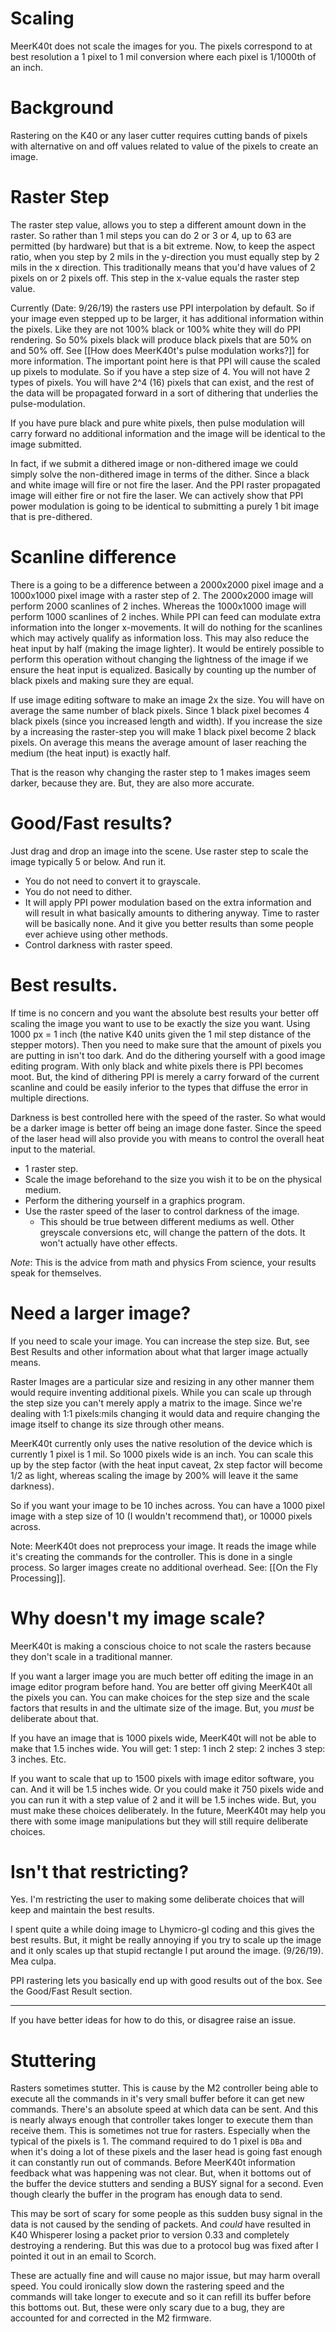 # Scaling
MeerK40t does not scale the images for you. The pixels correspond to at best resolution a 1 pixel to 1 mil conversion where each pixel is 1/1000th of an inch.

# Background
Rastering on the K40 or any laser cutter requires cutting bands of pixels with alternative on and off values related to value of the pixels to create an image.

# Raster Step
The raster step value, allows you to step a different amount down in the raster. So rather than 1 mil steps you can do 2 or 3 or 4, up to 63 are permitted (by hardware) but that is a bit extreme. Now, to keep the aspect ratio, when you step by 2 mils in the y-direction you must equally step by 2 mils in the x direction. This traditionally means that you'd have values of 2 pixels on or 2 pixels off. This step in the x-value equals the raster step value. 

Currently (Date: 9/26/19) the rasters use PPI interpolation by default. So if your image even stepped up to be larger, it has additional information within the pixels. Like they are not 100% black or 100% white they will do PPI rendering. So 50% pixels black will produce black pixels that are 50% on and 50% off. See [[How does MeerK40t's pulse modulation works?]] for more information. The important point here is that PPI will cause the scaled up pixels to modulate. So if you have a step size of 4. You will not have 2 types of pixels. You will have 2^4 (16) pixels that can exist, and the rest of the data will be propagated forward in a sort of dithering that underlies the pulse-modulation. 

If you have pure black and pure white pixels, then pulse modulation will carry forward no additional information and the image will be identical to the image submitted.

In fact, if we submit a dithered image or non-dithered image we could simply solve the non-dithered image in terms of the dither. Since a black and white image will fire or not fire the laser. And the PPI raster propagated image will either fire or not fire the laser. We can actively show that PPI power modulation is going to be identical to submitting a purely 1 bit image that is pre-dithered.

# Scanline difference
There is a going to be a difference between a 2000x2000 pixel image and a 1000x1000 pixel image with a raster step of 2. The 2000x2000 image will perform 2000 scanlines of 2 inches. Whereas the 1000x1000 image will perform 1000 scanlines of 2 inches. While PPI can feed can modulate extra information into the longer x-movements. It will do nothing for the scanlines which may actively qualify as information loss. This may also reduce the heat input by half (making the image lighter). It would be entirely possible to perform this operation without changing the lightness of the image if we ensure the heat input is equalized. Basically by counting up the number of black pixels and making sure they are equal.

If use image editing software to make an image 2x the size. You will have on average the same number of black pixels. Since 1 black pixel becomes 4 black pixels (since you increased length and width). If you increase the size by a increasing the raster-step you will make 1 black pixel become 2 black pixels. On average this means the average amount of laser reaching the medium (the heat input) is exactly half.

That is the reason why changing the raster step to 1 makes images seem darker, because they are. But, they are also more accurate.

# Good/Fast results?

Just drag and drop an image into the scene. Use raster step to scale the image typically 5 or below. And run it.

* You do not need to convert it to grayscale.
* You do not need to dither.
* It will apply PPI power modulation based on the extra information and will result in what basically amounts to dithering anyway. Time to raster will be basically none. And it give you better results than some people ever achieve using other methods.
* Control darkness with raster speed.


# Best results.

If time is no concern and you want the absolute best results your better off scaling the image you want to use to be exactly the size you want. Using 1000 px = 1 inch (the native K40 units given the 1 mil step distance of the stepper motors). Then you need to make sure that the amount of pixels you are putting in isn't too dark. And do the dithering yourself with a good image editing program. With only black and white pixels there is PPI becomes moot. But, the kind of dithering PPI is merely a carry forward of the current scanline and could be easily inferior to the types that diffuse the error in multiple directions.

Darkness is best controlled here with the speed of the raster. So what would be a darker image is better off being an image done faster. Since the speed of the laser head will also provide you with means to control the overall heat input to the material.

* 1 raster step.
* Scale the image beforehand to the size you wish it to be on the physical medium.
* Perform the dithering yourself in a graphics program.
* Use the raster speed of the laser to control darkness of the image.
     * This should be true between different mediums as well. Other greyscale conversions etc, will change the pattern of the dots. It won't actually have other effects.

*Note*: This is the advice from math and physics From science, your results speak for themselves.

# Need a larger image?

If you need to scale your image. You can increase the step size. But, see Best Results and other information about what that larger image actually means.

Raster Images are a particular size and resizing in any other manner them would require inventing additional pixels. While you can scale up through the step size you can't merely apply a matrix to the image. Since we're dealing with 1:1 pixels:mils changing it would data and require changing the image itself to change its size through other means.

MeerK40t currently only uses the native resolution of the device which is currently 1 pixel is 1 mil. So 1000 pixels wide is an inch. You can scale this up by the step factor (with the heat input caveat, 2x step factor will become 1/2 as light, whereas scaling the image by 200% will leave it the same darkness).

So if you want your image to be 10 inches across. You can have a 1000 pixel image with a step size of 10 (I wouldn't recommend that),  or 10000 pixels across.

Note: MeerK40t does not preprocess your image. It reads the image while it's creating the commands for the controller. This is done in a single process. So larger images create no additional overhead. See: [[On the Fly Processing]].

# Why doesn't my image scale?

MeerK40t is making a conscious choice to not scale the rasters because they don't scale in a traditional manner.

If you want a larger image you are much better off editing the image in an image editor program before hand. You are better off giving MeerK40t all the pixels you can. You can make choices for the step size and the scale factors that results in and the ultimate size of the image. But, you *must* be deliberate about that. 

If you have an image that is 1000 pixels wide, MeerK40t will not be able to make that 1.5 inches wide.
You will get:
1 step: 1 inch
2 step: 2 inches
3 step: 3 inches.
Etc. 

If you want to scale that up to 1500 pixels with image editor software, you can. And it will be 1.5 inches wide. Or you could make it 750 pixels wide and you can run it with a step value of 2 and it will be 1.5 inches wide. But, you must make these choices deliberately. In the future, MeerK40t may help you there with some image manipulations but they will still require deliberate choices.

# Isn't that restricting?

Yes. I'm restricting the user to making some deliberate choices that will keep and maintain the best results.

I spent quite a while doing image to Lhymicro-gl coding and this gives the best results. But, it might be really annoying if you try to scale up the image and it only scales up that stupid rectangle I put around the image. (9/26/19). Mea culpa.

PPI rastering lets you basically end up with good results out of the box. See the Good/Fast Result section.

---

If you have better ideas for how to do this, or disagree raise an issue.


# Stuttering

Rasters sometimes stutter. This is cause by the M2 controller being able to execute all the commands in it's very small buffer before it can get new commands. There's an absolute speed at which data can be sent. And this is nearly always enough that controller takes longer to execute them than receive them. This is sometimes not true for rasters. Especially when the typical of the pixels is 1. The command required to do 1 pixel is `DBa` and when it's doing a lot of these pixels and the laser head is going fast enough it can constantly run out of commands. Before MeerK40t information feedback what was happening was not clear. But, when it bottoms out of the buffer the device stutters and sending a BUSY signal for a second. Even though clearly the buffer in the program has enough data to send.

This may be sort of scary for some people as this sudden busy signal in the data is not caused by the sending of packets. And *could* have resulted in K40 Whisperer losing a packet prior to version 0.33 and completely destroying a rendering. But this was due to a protocol bug was fixed after I pointed it out in an email to Scorch.

These are actually fine and will cause no major issue, but may harm overall speed. You could ironically slow down the rastering speed and the commands will take longer to execute and so it can refill its buffer before this bottoms out. But, these were only scary due to a bug, they are accounted for and corrected in the M2 firmware.



